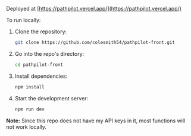 Deployed at [https://pathpilot.vercel.app/](https://pathpilot.vercel.app/)

To run locally:
1. Clone the repository:
   ```bash
   git clone https://github.com/colesmith54/pathpilot-front.git
   ```
2. Go into the repo's directory:
   ```bash
   cd pathpilot-front
   ```
3. Install dependencies:
   ```bash
   npm install
   ```
4. Start the development server:
   ```bash
   npm run dev
   ```

**Note:** Since this repo does not have my API keys in it, most functions will not work locally.
